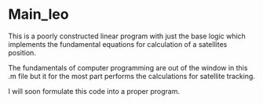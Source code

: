 # Main_leo

This is a poorly constructed linear program with just the base logic which implements the fundamental equations for calculation of a satellites position. 

The fundamentals of computer programming are out of the window in this .m file but it for the most part performs the calculations for satellite tracking. 

I will soon formulate this code into a proper program. 
